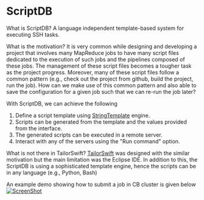 # ScriptDB

What is ScriptDB?
A language independent template-based system for executing SSH tasks. 

What is the motivation? 
It is very common while designing and developing a project that involves many MapReduce jobs to have many script files dedicated to the execution of such jobs
and the pipelines composed of these jobs. The management of these script files becomes a tougher task as the project progress. Moreover, many of these script files follow
a common pattern (e.g., check out the project from github, build the project, run the job). How can we make use of this common pattern and also 
able to save the configuration for a given job such that we can re-run the job later? 

With ScriptDB, we can achieve the following

1. Define a script template using <a href="http://stringtemplate.org">StringTemplate</a> engine. 
2. Scripts can be generated from the template and the values provided from the interface.
3. The generated scripts can be executed in a remote server.
4. Interact with any of the servers using the "Run command" option.

What is not there in TailorSwift?
<a href="https://github.com/feroshjacob/TailorSwift">TailorSwift</a> was designed with the similar motivation but the main limitation was the Eclipse IDE. In addition to this, the
ScriptDB is using a sophisticated template engine, hence the scripts can be in any language (e.g., Python, Bash)

An example demo showing how to submit a job in CB cluster is given below
[![ScreenShot](https://github.com/feroshjacob/scriptdb/blob/master/doc/youtube.png)](http://youtu.be/3cMv6viuwW0)





